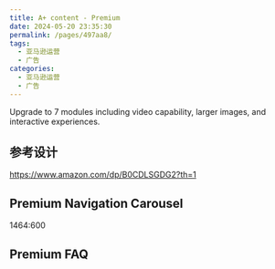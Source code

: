 ```yaml
---
title: A+ content - Premium
date: 2024-05-20 23:35:30
permalink: /pages/497aa8/
tags:
  - 亚马逊运营
  - 广告
categories:
  - 亚马逊运营
  - 广告
---
```


Upgrade to 7 modules including video capability, larger images, and interactive experiences.

## 参考设计

https://www.amazon.com/dp/B0CDLSGDG2?th=1

## Premium Navigation Carousel

1464:600

## Premium FAQ

